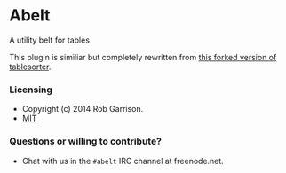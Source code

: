 # Abelt
A utility belt for tables

This plugin is similiar but completely rewritten from [this forked version of tablesorter](https://github.com/Mottie/tablesorter).

### Licensing

* Copyright (c) 2014 Rob Garrison.
* [MIT](//www.opensource.org/licenses/mit-license.php)

### Questions or willing to contribute?

* Chat with us in the `#abelt` IRC channel at freenode.net.
